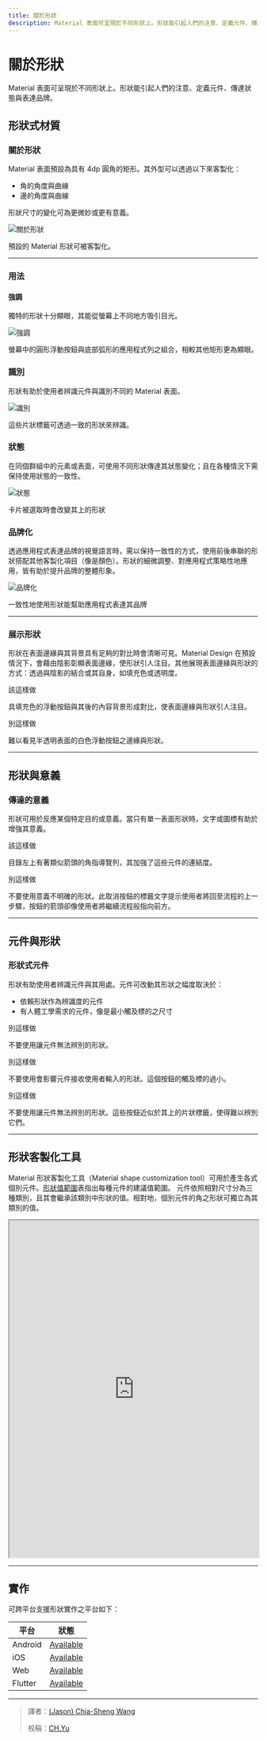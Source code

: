 ```yaml
---
title: 關於形狀
description: Material 表面可呈現於不同形狀上。形狀能引起人們的注意、定義元件、傳達狀態與表達品牌。
---
```

<!-- markdownlint-disable MD024 -->
<!-- markdownlint-disable MD025 -->
<!-- markdownlint-disable MD033 -->

# 關於形狀

Material 表面可呈現於不同形狀上。形狀能引起人們的注意、定義元件、傳達狀態與表達品牌。

## 形狀式材質

### 關於形狀

Material 表面預設為具有 4dp 圓角的矩形。其外型可以透過以下來客製化：

- 角的角度與曲線
- 邊的角度與曲線

形狀尺寸的變化可為更微妙或更有意義。

![關於形狀](https://lh3.googleusercontent.com/1j7-f8r9xWavWajmCX_WwRfG_zUAAzjRv6hEP8DZQFbwsFVuk3YgzJYG6n3yYa6d1eckD7l2hB3p2jq4rnrh7A2_WfnI875sS8Yjbw=w1064-v0)

<p class="annotation">預設的 Material 形狀可被客製化。</p>

---

### 用法

#### 強調

獨特的形狀十分顯眼，其能從螢幕上不同地方吸引目光。

![強調](https://lh3.googleusercontent.com/ujBYvkW-lp562Asx3R0l0Bm4ZLACqIys0JxAYyrr_EUk_lPnAHT7zXbVOeGU9uYM4fFR8pzdM39UDQiAj_h66CL3O9b95P6YB4zG=w1064-v0)

<p class="annotation">螢幕中的圓形浮動按鈕與底部弧形的應用程式列之組合，相較其他矩形更為顯眼。</p>

### 識別

形狀有助於使用者辨識元件與識別不同的 Material 表面。

![識別](https://lh3.googleusercontent.com/5yAZN8-dSSYBgfzOmjzSf2BrwTi-F8tcatRqMD-Mtq6kxqSJDED_G35dMrdLJFrXtUdNwXDM1nQ2O4A2wFiDgTjbk23OtAidga1OOA=w1064-v0)

<p class="annotation">這些片狀標籤可透過一致的形狀來辨識。</p>

### 狀態

在同個群組中的元素或表面，可使用不同形狀傳達其狀態變化；且在各種情況下需保持使用狀態的一致性。

![狀態](https://lh3.googleusercontent.com/V7o891pEgpaV13SgOUExcFqd4cKVM5hS1oiBsSCEcrpFMRDaNj3e4Er-DAcuwtqUVyMvX6PSIGapoZJzaac39Uh7W8sB52eLzThe=w1064-v0)

<p class="annotation">卡片被選取時會改變其上的形狀</p>

### 品牌化

透過應用程式表達品牌的視覺語言時，需以保持一致性的方式，使用前後串聯的形狀搭配其他客製化項目（像是顏色）。形狀的細微調整、對應用程式策略性地應用，皆有助於提升品牌的整體形象。

![品牌化](https://lh3.googleusercontent.com/gFFgjeHh97kuvAru2SdE3n9xt9YfxZo5KEQ9PIvgM4BuPU2CMI-Iaccq4cqalp3tETCXABGSh7oiah76m8ZzJRgIvsP7FuSzgV9g2Q=w1064-v0)

<p class="annotation">一致性地使用形狀能幫助應用程式表達其品牌</p>

---

### 展示形狀

形狀在表面邊緣與其背景具有足夠的對比時會清晰可見。Material Design 在預設情況下，會藉由陰影彰顯表面邊緣，使形狀引人注目。其他展現表面邊緣與形狀的方式：透過與陰影的結合或其自身，如填充色或透明度。

<div class="img-grid">
    <div class="grid-item">
         <img src="https://lh3.googleusercontent.com/XcFNmvUZdGtZk9tg82ZH7M9lzRU9cjhSHhtfY-Z1gyH5uxOULro-nx_8BSSj4amL_1MRnHrAA0_z1TFNu96oXBlOEb9SECTQFJVbu60=w1064-v0" alt="">
        <div class="item-divide divide-gn"></div>
        <div class="item-title title-gn">該這樣做</div>
        <p>具填充色的浮動按鈕與其後的內容背景形成對比，使表面邊緣與形狀引人注目。</p>
    </div>
    <div class="grid-item">
         <img src="https://lh3.googleusercontent.com/lm1ZRVkMHQUM2XPxwNpjaObMvOfXPMvGU-fAtTArBR-yLo_u7vdSHpbq2-J0cXVrytKDThNsEIYlgpZ0raIRwNUQIzr900LK0I55sA=w1064-v0" alt="">
        <div class="item-divide divide-rd"></div>
        <div class="item-title title-rd">別這樣做</div>
        <p>難以看見半透明表面的白色浮動按鈕之邊緣與形狀。</p>
    </div>
</div>

---

## 形狀與意義

### 傳達的意義

形狀可用於反應某個特定目的或意義。當只有單一表面形狀時，文字或圖標有助於增強其意義。

<div class="grid-all">
    <img src="https://lh3.googleusercontent.com/egfyphR9W_lQS3uTPSSfujPJpWMmOqMhzJVRRUKeDV7M6wIOi0gZFkyVDJE-XjsfHkqVZ3he0pOoxMX9UCnVylG13TacfLOL8dz32g=w1064-v0" alt="">
    <div class="item-divide divide-gn"></div>
    <div class="item-title title-gn">該這樣做</div>
    <p class="annotation">目錄左上有著類似箭頭的角指導覽列，其加強了這些元件的連結度。</p>
</div>

<div class="grid-all">
    <img src="https://lh3.googleusercontent.com/aEELQZHqOaruwCffu23AJ06KSrBVAhtkk57gRKjt13vgMBUPCq2KnmO5FilKvyOndpZ6thKsVNb2QuA-7KfbMuFKdSL0WwdTVgTD=w1064-v0" alt="">
    <div class="item-divide divide-rd"></div>
    <div class="item-title title-rd">別這樣做</div>
    <p class="annotation">不要使用意義不明確的形狀。此取消按鈕的標籤文字提示使用者將回至流程的上一步驟，按鈕的箭頭卻像使用者將繼續流程般指向前方。</p>
</div>

---

## 元件與形狀

### 形狀式元件

形狀有助使用者辨識元件與其用處。元件可改動其形狀之幅度取決於：

- 依賴形狀作為辨識度的元件
- 有人體工學需求的元件，像是最小觸及標的之尺寸

<div class="grid-all">
    <img src="https://lh3.googleusercontent.com/lbhyJ6Z9deQmAMV-9AzzdP9sJkN_bUNZR53T0h-lfycp_7jpCITVdMxKCUGVlPRK0ZuKiDjPXavGxaKr5IBat40Hn9kIQfm2K6wM=w1064-v0" alt="">
    <div class="item-divide divide-rd"></div>
    <div class="item-title title-rd">別這樣做</div>
    <p class="annotation">不要使用讓元件無法辨別的形狀。</p>
</div>

<div class="grid-all">
    <img src="https://lh3.googleusercontent.com/35_1hRxKpD01gKZTj_S6n5dLToFuFkbHksrKzZrkBe8M1tuhrU0Uk1mpAbhhKk0x_jcuhjbmR1xPxS0sDtzvSbbZfoBeQ_N5Mh40JQ=w1064-v0" alt="">
    <div class="item-divide divide-rd"></div>
    <div class="item-title title-rd">別這樣做</div>
    <p class="annotation">不要使用會影響元件接收使用者輸入的形狀。這個按鈕的觸及標的過小。</p>
</div>

<div class="grid-all">
    <img src="https://lh3.googleusercontent.com/fmzBu08eGMthTn6nkaLol2vuVMc1Nfp49yqduCSozgXnVjoR8TGw4_TK5t1Ycyki6DlOf7l3CVh3KeE37zXvEh5dMuOHyFevgMhW=w1064-v0" alt="">
    <div class="item-divide divide-rd"></div>
    <div class="item-title title-rd">別這樣做</div>
    <p class="annotation">不要使用讓元件無法辨別的形狀。這些按鈕近似於其上的片狀標籤，使得難以辨別它們。</p>
</div>

---

## 形狀客製化工具

Material 形狀客製化工具（Material shape customization tool）可用於產生各式個別元件。[形狀值範圍](https://material.io/design/shape/applying-shape-to-ui.html#baseline-shape-values)表指出每種元件的建議值範圍。
元件依照相對尺寸分為三種類別，且其會繼承該類別中形狀的值。相對地，個別元件的角之形狀可獨立為其類別的值。

<iframe src="https://material.io/inline-tools/shape/" title="" style="width: 100%; height:680px"></iframe>

---

## 實作

可跨平台支援形狀實作之平台如下：

| 平台 | 狀態 |
|  ----  | ----  |
| Android | <a href="https://material.io/develop/android/theming/shape">Available</a> |
| iOS | <a href="https://material.io/develop/ios/docs/supporting-shapes">Available</a> |
| Web | <a href="https://material.io/develop/web/theming/shape">Available</a> |
| Flutter | <a href="https://api.flutter.dev/flutter/painting/ShapeBorder-class.html">Available</a> |

---

> 譯者：[(Jason) Chia-Sheng Wang](https://www.facebook.com/100000113448332/)
>
> 校稿：[CH.Yu](https://github.com/yuu-chien)
